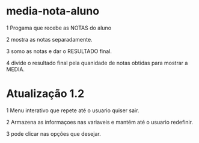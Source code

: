# media-nota-aluno

 1 Progama que recebe as NOTAS do aluno
 
 2 mostra as notas separadamente.
 
 3 somo as notas e dar o RESULTADO final.
 
 4 divide o resultado final pela quanidade de notas obtidas para mostrar a MEDIA.

# Atualização 1.2

1 Menu interativo que repete até o usuario quiser sair.

2 Armazena as informaçoes nas variaveis e mantém até o usuario redefinir.

3 pode clicar nas opções que desejar.